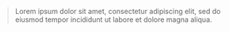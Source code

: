 > Lorem ipsum dolor sit amet, consectetur adipiscing elit, sed do eiusmod tempor incididunt ut labore et dolore magna aliqua. 